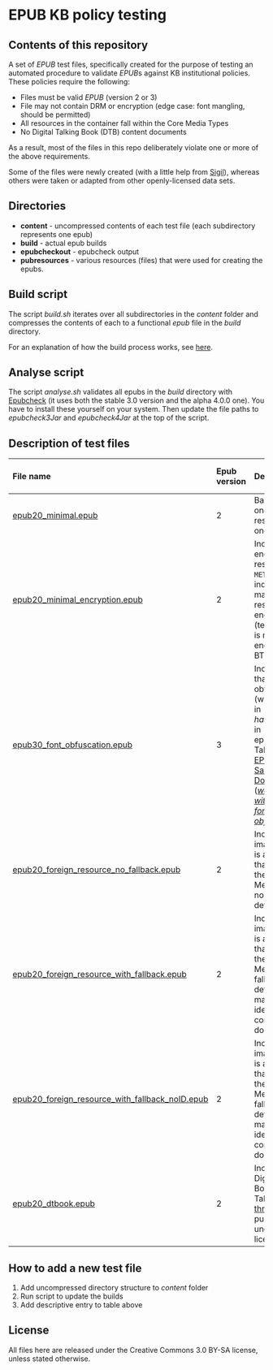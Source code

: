 # EPUB KB policy testing

## Contents of this repository

A set of *EPUB* test files, specifically created for the purpose of testing an automated procedure to validate *EPUB*s  against KB institutional policies. These policies require the following:

* Files must be valid *EPUB* (version 2 or 3)
* File may not contain DRM or encryption (edge case: font mangling, should be permitted)
* All resources in the container fall within the Core Media Types 
* No Digital Talking Book (DTB) content documents

As a result, most of the files in this repo deliberately violate one or more of the above requirements. 

Some of the files were newly created (with a little help from [Sigil](http://sigil-ebook.com/)), whereas others were taken or adapted from other openly-licensed data sets. 

## Directories

* **content** - uncompressed contents of each test file (each subdirectory represents one epub)
* **build** - actual epub builds
* **epubcheckout** - epubcheck output
* **pubresources** - various resources (files) that were used for creating the epubs.

## Build script

The script *build.sh* iterates over all subdirectories in the *content* folder and compresses the contents of each to a functional *epub* file in the *build* directory.

For an explanation of how the build process works, see [here](https://gist.github.com/bitsgalore/da04413787931d20a8bf).

## Analyse script

The script *analyse.sh* validates all epubs in the *build* directory with [Epubcheck](https://github.com/idpf/epubcheck) (it uses both the stable 3.0 version and the alpha 4.0.0 one). You have to install these yourself on your system. Then update the file paths to *epubcheck3Jar* and *epubcheck4Jar* at the top of the script.

## Description of test files

|File name|Epub version|Description|Epubcheck (3,4) output|
|:--|:--|:--|:--|
|[epub20_minimal.epub](build/epub20_minimal.epub?raw=true)|2|Basic file with one text resource and one image|[3](epubcheckout/3.0.1/epub20_minimal.xml),[4](epubcheckout/4.0.0-alpha11/epub20_minimal.xml)|
|[epub20_minimal_encryption.epub](build/epub20_minimal_encryption.epub?raw=true)|2|Includes encryption.xml resource in `META-INF`, indicating that main text resource is encrypted (text resource is not *actually* encrypted, BTW)|[3](epubcheckout/3.0.1/epub20_minimal_encryption.xml),[4](epubcheckout/4.0.0-alpha11/epub20_minimal_encryption.xml)|
|[epub30_font_obfuscation.epub](build/epub30_font_obfuscation.epub?raw=true)|3|Includes fonts that are obfuscated (which results in *hasEncryption* in epubcheck). Taken from [EPUB 3 Sample Documents](https://code.google.com/p/epub-samples/) ([*wasteland with OTF fonts, obfuscated*](https://code.google.com/p/epub-samples/downloads/detail?name=wasteland-otf-obf-20120118.epub&can=2&q=)).|[3](epubcheckout/3.0.1/epub30_font_obfuscation.xml),[4](epubcheckout/4.0.0-alpha11/epub30_font_obfuscation.xml)|
|[epub20_foreign_resource_no_fallback.epub](build/epub20_foreign_resource_no_fallback.epub?raw=true)|2|Includes JP2 image, which is a format that is not on the list of Core Media Types; no fallback defined|[3](epubcheckout/3.0.1/epub20_foreign_resource_no_fallback.xml),[4](epubcheckout/4.0.0-alpha11/epub20_foreign_resource_no_fallback.xml)|
|[epub20_foreign_resource_with_fallback.epub](build/epub20_foreign_resource_with_fallback.epub?raw=true)|2|Includes JP2 image, which is a format that is not on the list of Core Media Types; fallback defined in manifest, identifier in content document|[3](epubcheckout/3.0.1/epub20_foreign_resource_with_fallback.xml),[4](epubcheckout/4.0.0-alpha11/epub20_foreign_resource_with_fallback.xml)|
|[epub20_foreign_resource_with_fallback_noID.epub](build/epub20_foreign_resource_with_fallback_noID.epub?raw=true)|2|Includes JP2 image, which is a format that is not on the list of Core Media Types; fallback defined in manifest, no identifier in content document|[3](epubcheckout/3.0.1/epub20_foreign_resource_with_fallback_noID.xml),[4](epubcheckout/4.0.0-alpha11/epub20_foreign_resource_with_fallback_noID.xml)|
|[epub20_dtbook.epub](build/epub20_dtbook.epub?raw=true)|2|Includes Digital Talking Book content. Taken from [threepress](https://code.google.com/p/threepress/source/browse/branches/bookworm-caching/library/test-data/data/hauy.epub?r=583), published under [BSD 3](http://opensource.org/licenses/BSD-3-Clause) license.|[3](epubcheckout/3.0.1/epub20_dtbook.xml),[4](epubcheckout/4.0.0-alpha11/epub20_dtbook.xml)|


## How to add a new test file

1. Add uncompressed directory structure to *content* folder
2. Run script to update the builds
3. Add descriptive entry to table above

<!--

## Core Media Types in *EPUB* 2 and *3*

The following table lists all permitted Core Media Types of *EPUB* 3 (which is a superset of those in *EPUB* 2, but see below):

| Media Type                  | Description                                        |
|-----------------------------|----------------------------------------------------|
| image/gif                   | GIF Images                                         |
| image/jpeg                  | JPEG Images                                        |
| image/png                   | PNG Images                                         |
| image/svg+xml               | SVG documents                                      |
| application/xhtml+xml       | XHTML5 Content Documents, EPUB Navigation Document |
| application/x-dtbncx+xml    | NCX (superseded)                                   |
| application/vnd.ms-opentype | OpenType fonts                                     |
| application/font-woff       | WOFF fonts                                         |
| application/smil+xml        | EPUB Media Overlay documents                       |
| application/pls+xml         | Text-to-Speech Pronunciation lexicons              |
| audio/mpeg                  | MP3 audio                                          |
| audio/mp4                   | AAC LC audio using MP4 container                   |
| text/css                    | EPUB Style Sheets                                  |
| text/javascript             | Scripts                                            |


The table below indicates the support of these Core Media Types in *EPUB* 2 and 3:

| Media Type                  | EPUB 2 | EPUB 3 |
|-----------------------------|--------|--------|
| image/gif                   | ✓      | ✓      |
| image/jpeg                  | ✓      | ✓      |
| image/png                   | ✓      | ✓      |
| image/svg+xml               | ✓      | ✓      |
| application/xhtml+xml       | ✓      | ✓      |
| application/x-dtbncx+xml    | ✓      | ✓      |
| application/vnd.ms-opentype | -      | ✓      |
| application/font-woff       | -      | ✓      |
| application/smil+xml        | -      | ✓      |
| application/pls+xml         | -      | ✓      |
| audio/mpeg                  | -      | ✓      |
| audio/mp4                   | -      | ✓      |
| text/css                    | ✓      | ✓      |
| text/javascript             | -      | ✓      |


Most of the *EPUB* 3 Core Media Types are also supported by *EPUB* 2, with the exception of fonts (*OpenType* and *WOFF*), Media Overlay Documents, Text-to-Speech Overlay documents, *MP3* and *AAC LC* Audio and scripts. In addition, for Content Documents *EPUB* 2 allows the use of the *Digital Talking Book* format (DTBook) as an alternative to *XHTML1.1*. This is no longer the case in *EPUB* 3. However, Section 2.2 (Reading System Conformance) of *EPUB Publications* states that 

> [a]n EPUB Reading System (...) *should* process EPUB version 2 Publications (...)
> 

## Detection of Digital Talking Book content documents

From <http://www.idpf.org/epub/20/spec/OPS_2.0.1_draft.htm#TOC1.4.1.1>:

> A document is considered an OPS Content Document if and only if:
>
>   i. it uses a combination of the XHTML subset defined in this document and OPS-specific content extensions such as Inline XML Islands and Inline SVG; or
>   ii. it is a document with the MIME media type application/x-dtbook+xml which conforms to the DTB specification (http://www.niso.org/standards/resources/Z39-86-2005.html) and must not use OPS-specific content extensions such as Inline XML Islands or Inline SVG; or
>   iii. it is an XML document of any other MIME media type and is thus an Out-Of-Line XML Island

Samples here:

<http://robertjszmidt.pl/node/284>
<https://code.google.com/p/threepress/source/browse/branches/bookworm-caching/library/test-data/data/hauy.epub?r=583>


-->

## License

All files here are released under the Creative Commons 3.0 BY-SA license, unless stated otherwise.